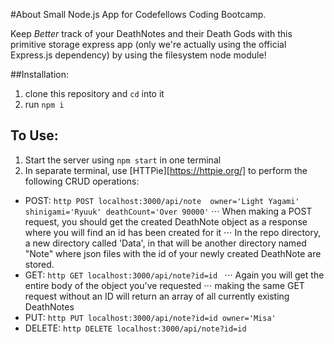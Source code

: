 #About
Small Node.js App for Codefellows Coding Bootcamp.

Keep *Better* track of your DeathNotes and their Death Gods with this primitive storage express app (only we're actually using the official Express.js dependency) by using the filesystem node module!

##Installation:
1. clone this repository and ``cd`` into it
2. run ``npm i``

## To Use:
1. Start the server using ``npm start`` in one terminal
2. In separate terminal, use [HTTPie][https://httpie.org/] to perform the following CRUD operations:

* POST: ``http POST localhost:3000/api/note  owner='Light Yagami' shinigami='Ryuuk' deathCount='Over 90000'``
  ⋅⋅⋅ When making a POST request, you should get the created DeathNote object as a response where you will find an id has been created for it
  ⋅⋅⋅ In the repo directory, a new directory called 'Data', in that will be another directory named "Note" where json files with the id of your newly created DeathNote are stored.
* GET: ``http GET localhost:3000/api/note?id=id ``
  ⋅⋅⋅ Again you will get the entire body of the object you've requested
  ⋅⋅⋅ making the same GET request without an ID will return an array of all currently existing DeathNotes
* PUT: ``http PUT localhost:3000/api/note?id=id owner='Misa'``
* DELETE: ``http DELETE localhost:3000/api/note?id=id``

